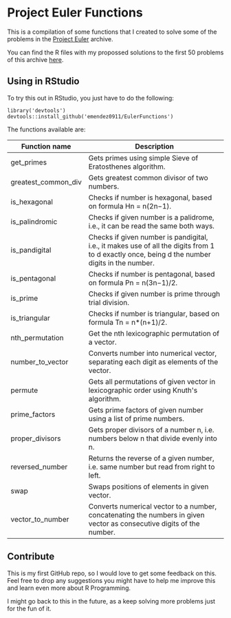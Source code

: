 # Project Euler Functions

This is a compilation of some functions that I created to solve some of the problems in the [Project Euler](https://projecteuler.net/archives) archive. 

You can find the R files with my propossed solutions to the first 50 problems of this archive [here](). 


## Using in RStudio

To try this out in RStudio, you just have to do the following:

```
library('devtools')
devtools::install_github('emendez0911/EulerFunctions')
```

The functions available are:

| Function name        | Description                                                       |
| -------------------- | ----------------------------------------------------------------- |
| get_primes           | Gets primes using simple Sieve of Eratosthenes algorithm.         |
| greatest_common_div  | Gets greatest common divisor of two numbers.                      |
| is_hexagonal         | Checks if number is hexagonal, based on formula Hn = n(2n−1).     |
| is_palindromic       | Checks if given number is a palidrome, i.e., it can be read the same both ways.  |
| is_pandigital        | Checks if given number is pandigital, i.e., it makes use of all the digits from 1 to d exactly once, being d the number digits in the number.  |
| is_pentagonal        | Checks if number is pentagonal, based on formula Pn = n(3n−1)/2.  |
| is_prime             | Checks if given number is prime through trial division.           |
| is_triangular        | Checks if number is triangular, based on formula Tn = n*(n+1)/2.  |
| nth_permutation      | Get the nth lexicographic permutation of a vector.                |
| number_to_vector     | Converts number into numerical vector, separating each digit as elements of the vector.  |
| permute              | Gets all permutations of given vector in lexicographic order using Knuth's algorithm.    |
| prime_factors        | Gets prime factors of given number using a list of prime numbers. |
| proper_divisors      | Gets proper divisors of a number n, i.e. numbers below n that divide evenly into n.      |
| reversed_number      | Returns the reverse of a given number, i.e. same number but read from right to left.     |
| swap                 | Swaps positions of elements in given vector.                      |
| vector_to_number     | Converts numerical vector to a number, concatenating the numbers in given vector as consecutive digits of the number.  |


## Contribute

This is my first GitHub repo, so I would love to get some feedback on this. Feel free to drop any suggestions you might have to help me improve this and learn even more about R Programming.

I might go back to this in the future, as a keep solving more problems just for the fun of it. 

